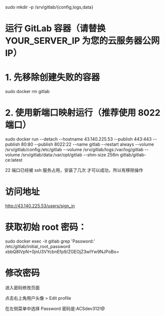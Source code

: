 sudo mkdir -p /srv/gitlab/{config,logs,data}

# 运行 GitLab 容器（请替换 YOUR_SERVER_IP 为您的云服务器公网 IP）

# 1. 先移除创建失败的容器

sudo docker rm gitlab

# 2. 使用新端口映射运行（推荐使用 8022 端口）

sudo docker run --detach --hostname 43.140.225.53 --publish 443:443 --publish 80:80 --publish 8022:22 --name gitlab --restart always --volume /srv/gitlab/config:/etc/gitlab --volume /srv/gitlab/logs:/var/log/gitlab --volume /srv/gitlab/data:/var/opt/gitlab --shm-size 256m gitlab/gitlab-ce:latest

22 端口已经被 ssh 服务占用，安装了几次 才可以成功，所以有移除操作

# 访问地址

http://43.140.225.53/users/sign_in

# 获取初始 root 密码：

sudo docker exec -it gitlab grep 'Password:' /etc/gitlab/initial_root_password
xbbQ8IVpN+0jnU3VYcbnEfp9/ZGEOjZ3wlYw9NJPoBo=

# 修改密码

进入密码修改页面

点击右上角用户头像 > Edit profile

在左侧菜单中选择 Password
密码是:ACSdev312!@

